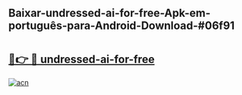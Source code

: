 ## Baixar-undressed-ai-for-free-Apk-em-português​-para-Android-Download-#06f91

# <h2><a href="https://ainizakaria.my?title=undressed-ai-for-free&ref=20M">🔗👉 🔴 undressed-ai-for-free</a></h2>

[![acn](https://github.com/user-attachments/assets/0f9c940e-d8b0-45ae-aac7-cd30a18b3e1c)](https://ainizakaria.my?title=undressed-ai-for-free&ref=20M)

